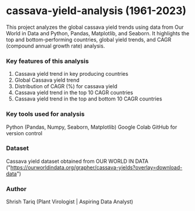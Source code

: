 # cassava-yield-analysis (1961-2023)
This project analyzes the global cassava yield trends using data from Our World in Data and Python, Pandas, Matplotlib, and Seaborn.
It highlights the top and bottom-performing countries, global yield trends, and CAGR (compound annual growth rate) analysis.
### Key features of this analysis
1. Cassava yield trend in key producing countries
2. Global Cassava yield trend
3. Distribution of CAGR (%) for cassava yield
4. Cassava yield trend in the top 10 CAGR countries
5. Cassava yield trend in the top and bottom 10 CAGR countries
### Key tools used for analysis
Python (Pandas, Numpy, Seaborn, Matplotlib)
Google Colab
GitHub for version control
### Dataset
Cassava yield dataset obtained from OUR WORLD IN DATA ("https://ourworldindata.org/grapher/cassava-yields?overlay=download-data")
### Author
Shrish Tariq (Plant Virologist | Aspiring Data Analyst)

